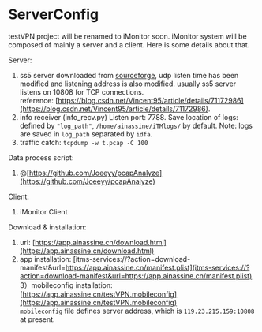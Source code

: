 # ServerConfig

testVPN project will be renamed to iMonitor soon. iMonitor system will be composed of mainly a server and a client. Here is some details about that.

Server:  
  1) ss5 server
  		downloaded from [sourceforge](http://ss5.sourceforge.net), udp listen time has been modified and listening address is also modified.
  		usually ss5 server listens on 10808 for TCP connections.  
  		reference: [https://blog.csdn.net/Vincent95/article/details/71172986](https://blog.csdn.net/Vincent95/article/details/71172986).  
  2) info receiver (info_recv.py)
  		Listen port: 7788.
  		Save location of logs: defined by `"log_path"`, `/home/ainassine/iTMlogs/` by default.
  		Note: logs are saved in `log_path` separated by `idfa`.
  3) traffic catch: 
  		`tcpdump -w t.pcap -C 100`
  
Data process script:
  1) @[https://github.com/Joeeyy/pcapAnalyze](https://github.com/Joeeyy/pcapAnalyze)

Client:  
  1) iMonitor Client

Download & installation:  
  1) url: [https://app.ainassine.cn/download.html](https://app.ainassine.cn/download.html)  
  2) app installation: [itms-services://?action=download-manifest&url=https://app.ainassine.cn/manifest.plist](itms-services://?action=download-manifest&url=https://app.ainassine.cn/manifest.plist)  
  3）mobileconfig installation: [https://app.ainassine.cn/testVPN.mobileconfig](https://app.ainassine.cn/testVPN.mobileconfig)  
  `mobileconfig` file defines server address, which is `119.23.215.159:10808` at present.  

